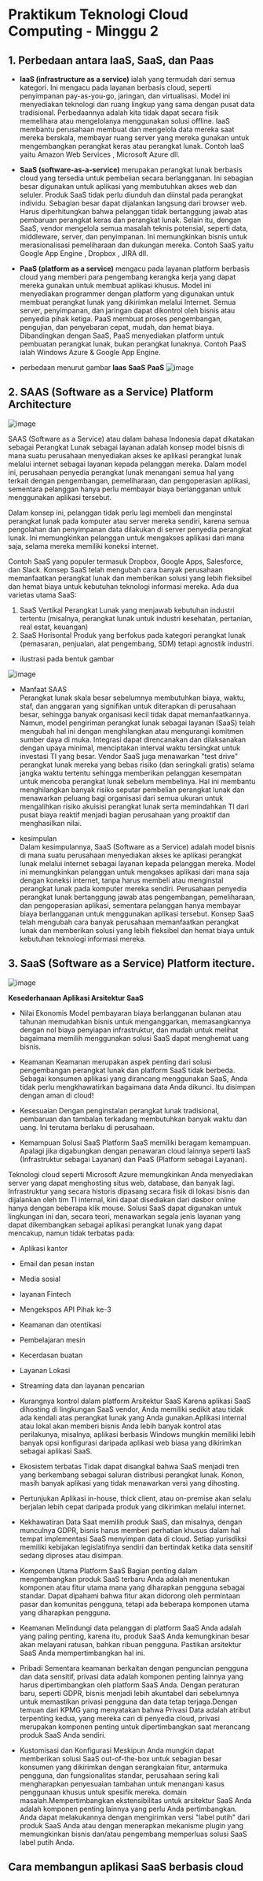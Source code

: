 # Praktikum Teknologi Cloud Computing - Minggu 2

## 1. Perbedaan antara IaaS, SaaS, dan Paas

* **IaaS (infrastructure as a service)** ialah yang termudah dari semua kategori. Ini mengacu pada layanan berbasis cloud, seperti penyimpanan pay-as-you-go, jaringan, dan virtualisasi. Model ini menyediakan teknologi dan ruang lingkup yang sama dengan pusat data tradisional. Perbedaannya adalah kita tidak dapat secara fisik memelihara atau mengelolanya menggunakan solusi offline. IaaS membantu perusahaan membuat dan mengelola data mereka saat mereka berskala, membayar ruang server yang mereka gunakan untuk mengembangkan perangkat keras atau perangkat lunak. Contoh IaaS yaitu Amazon Web Services , Microsoft Azure dll.

* **SaaS (software-as-a-service)** merupakan perangkat lunak berbasis cloud yang tersedia untuk pembelian secara berlangganan. Ini sebagian besar digunakan untuk aplikasi yang membutuhkan akses web dan seluler. Produk SaaS tidak perlu diunduh dan diinstal pada perangkat individu. Sebagian besar dapat dijalankan langsung dari browser web. Harus diperhitungkan bahwa pelanggan tidak bertanggung jawab atas pembaruan perangkat keras dan perangkat lunak. Selain itu, dengan SaaS, vendor mengelola semua masalah teknis potensial, seperti data, middleware, server, dan penyimpanan. Ini memungkinkan bisnis untuk merasionalisasi pemeliharaan dan dukungan mereka. Contoh SaaS yaitu Google App Engine , Dropbox , JIRA dll.

* **PaaS (platform as a service)** mengacu pada layanan platform berbasis cloud yang memberi para pengembang kerangka kerja yang dapat mereka gunakan untuk membuat aplikasi khusus. Model ini menyediakan programmer dengan platform yang digunakan untuk membuat perangkat lunak yang dikirimkan melalui Internet. Semua server, penyimpanan, dan jaringan dapat dikontrol oleh bisnis atau penyedia pihak ketiga. PaaS membuat proses pengembangan, pengujian, dan penyebaran cepat, mudah, dan hemat biaya. Dibandingkan dengan SaaS, PaaS menyediakan platform untuk pembuatan perangkat lunak, bukan perangkat lunaknya. Contoh PaaS ialah Windows Azure & Google App Engine.
* perbedaan menurut gambar **Iaas** **SaaS** **PaaS**
![image](https://user-images.githubusercontent.com/79730184/225207295-056cb338-cff5-4f46-b623-4f086042e9ca.png)

## 2. SAAS (Software as a Service) Platform Architecture
![image](https://user-images.githubusercontent.com/79730184/225284115-8d065d18-e320-44d5-8e9e-1dd290f5c7d5.png)

SAAS (Software as a Service) atau dalam bahasa Indonesia dapat dikatakan sebagai Perangkat Lunak sebagai layanan adalah konsep model bisnis di mana suatu perusahaan menyediakan akses ke aplikasi perangkat lunak melalui internet sebagai layanan kepada pelanggan mereka. Dalam model ini, perusahaan penyedia perangkat lunak menangani semua hal yang terkait dengan pengembangan, pemeliharaan, dan pengoperasian aplikasi, sementara pelanggan hanya perlu membayar biaya berlangganan untuk menggunakan aplikasi tersebut.

Dalam konsep ini, pelanggan tidak perlu lagi membeli dan menginstal perangkat lunak pada komputer atau server mereka sendiri, karena semua pengolahan dan penyimpanan data dilakukan di server penyedia perangkat lunak. Ini memungkinkan pelanggan untuk mengakses aplikasi dari mana saja, selama mereka memiliki koneksi internet.

Contoh SaaS yang populer termasuk Dropbox, Google Apps, Salesforce, dan Slack. Konsep SaaS telah mengubah cara banyak perusahaan memanfaatkan perangkat lunak dan memberikan solusi yang lebih fleksibel dan hemat biaya untuk kebutuhan teknologi informasi mereka.
Ada dua varietas utama SaaS:
1. SaaS Vertikal
Perangkat Lunak yang menjawab kebutuhan industri tertentu (misalnya, perangkat lunak untuk industri kesehatan, pertanian, real estat, keuangan)
2. SaaS Horisontal
Produk yang berfokus pada kategori perangkat lunak (pemasaran, penjualan, alat pengembang, SDM) tetapi agnostik industri.
* ilustrasi pada bentuk gambar

![image](https://user-images.githubusercontent.com/79730184/225326824-6bc5962a-3bdb-46e6-a52e-62543560e981.png)

* Manfaat SAAS <br>
Perangkat lunak skala besar sebelumnya membutuhkan biaya, waktu, staf, dan anggaran yang signifikan untuk diterapkan di perusahaan besar, sehingga banyak organisasi kecil tidak dapat memanfaatkannya. Namun, model pengiriman perangkat lunak sebagai layanan (SaaS) telah mengubah hal ini dengan menghilangkan atau mengurangi komitmen sumber daya di muka. Integrasi dapat direncanakan dan dilaksanakan dengan upaya minimal, menciptakan interval waktu tersingkat untuk investasi TI yang besar. Vendor SaaS juga menawarkan "test drive" perangkat lunak mereka yang bebas risiko (dan seringkali gratis) selama jangka waktu tertentu sehingga memberikan pelanggan kesempatan untuk mencoba perangkat lunak sebelum membelinya. Hal ini membantu menghilangkan banyak risiko seputar pembelian perangkat lunak dan menawarkan peluang bagi organisasi dari semua ukuran untuk mengalihkan risiko akuisisi perangkat lunak serta memindahkan TI dari pusat biaya reaktif menjadi bagian perusahaan yang proaktif dan menghasilkan nilai.

* kesimpulan <br>
Dalam kesimpulannya, SaaS (Software as a Service) adalah model bisnis di mana suatu perusahaan menyediakan akses ke aplikasi perangkat lunak melalui internet sebagai layanan kepada pelanggan mereka. Model ini memungkinkan pelanggan untuk mengakses aplikasi dari mana saja dengan koneksi internet, tanpa harus membeli atau menginstal perangkat lunak pada komputer mereka sendiri. Perusahaan penyedia perangkat lunak bertanggung jawab atas pengembangan, pemeliharaan, dan pengoperasian aplikasi, sementara pelanggan hanya membayar biaya berlangganan untuk menggunakan aplikasi tersebut. Konsep SaaS telah mengubah cara banyak perusahaan memanfaatkan perangkat lunak dan memberikan solusi yang lebih fleksibel dan hemat biaya untuk kebutuhan teknologi informasi mereka.
## 3. SaaS (Software as a Service) Platform itecture.
![image](https://user-images.githubusercontent.com/79730184/226768160-c390a11f-dc13-45fe-aa6e-087b8da3e6ee.png)

**Kesederhanaan Aplikasi Arsitektur SaaS**

* Nilai Ekonomis
Model pembayaran biaya berlangganan bulanan atau tahunan memudahkan bisnis untuk menganggarkan, memasangkannya dengan nol biaya penyiapan infrastruktur, dan mudah untuk melihat bagaimana memilih menggunakan solusi SaaS dapat menghemat uang bisnis.

* Keamanan
Keamanan merupakan aspek penting dari solusi pengembangan perangkat lunak dan platform SaaS tidak berbeda. Sebagai konsumen aplikasi yang dirancang menggunakan SaaS, Anda tidak perlu mengkhawatirkan bagaimana data Anda dikunci. Itu disimpan dengan aman di cloud!
* Kesesuaian
Dengan penginstalan perangkat lunak tradisional, pembaruan dan tambalan terkadang membutuhkan banyak waktu dan uang. Ini terutama berlaku di perusahaan.

* Kemampuan Solusi SaaS
Platform SaaS memiliki beragam kemampuan. Apalagi jika digabungkan dengan penawaran cloud lainnya seperti IaaS (Infrastruktur sebagai Layanan) dan PaaS (Platform sebagai Layanan).

Teknologi cloud seperti Microsoft Azure memungkinkan Anda menyediakan server yang dapat menghosting situs web, database, dan banyak lagi.
Infrastruktur yang secara historis dipasang secara fisik di lokasi bisnis dan dijalankan oleh tim TI internal, kini dapat disediakan dari dasbor online hanya dengan beberapa klik mouse.
Solusi SaaS dapat digunakan untuk lingkungan ini dan, secara teori, menawarkan segala jenis layanan yang dapat dikembangkan sebagai aplikasi perangkat lunak yang dapat mencakup, namun tidak terbatas pada:

* Aplikasi kantor
* Email dan pesan instan
* Media sosial
* layanan Fintech
* Mengekspos API Pihak ke-3
* Keamanan dan otentikasi
* Pembelajaran mesin
* Kecerdasan buatan
* Layanan Lokasi
* Streaming data dan layanan pencarian

* Kurangnya kontrol dalam platform Arsitektur SaaS
Karena aplikasi SaaS dihosting di lingkungan SaaS vendor, Anda memiliki sedikit atau tidak ada kendali atas perangkat lunak yang Anda gunakan.Aplikasi internal atau lokal akan memberi bisnis Anda lebih banyak kontrol atas perilakunya, misalnya, aplikasi berbasis Windows mungkin memiliki lebih banyak opsi konfigurasi daripada aplikasi web biasa yang dikirimkan sebagai aplikasi SaaS.

* Ekosistem terbatas
Tidak dapat disangkal bahwa SaaS menjadi tren yang berkembang sebagai saluran distribusi perangkat lunak. Konon, masih banyak aplikasi yang tidak menawarkan versi yang dihosting.

* Pertunjukan
Aplikasi in-house, thick client, atau on-premise akan selalu berjalan lebih cepat daripada produk yang dikirimkan melalui internet.

* Kekhawatiran Data
Saat memilih produk SaaS, dan misalnya, dengan munculnya GDPR, bisnis harus memberi perhatian khusus dalam hal tempat implementasi SaaS menyimpan data di cloud. Setiap yurisdiksi memiliki kebijakan legislatifnya sendiri dan bertindak ketika data sensitif sedang diproses atau disimpan.

* Komponen Utama Platform SaaS
Bagian penting dalam mengembangkan produk SaaS terbaru Anda adalah menentukan komponen atau fitur utama mana yang diharapkan pengguna sebagai standar. Dapat dipahami bahwa fitur akan didorong oleh permintaan pasar dan komunitas pengguna, tetapi ada beberapa komponen utama yang diharapkan pengguna.

* Keamanan
Melindungi data pelanggan di platform SaaS Anda adalah yang paling penting, karena itu, produk SaaS Anda kemungkinan besar akan melayani ratusan, bahkan ribuan pengguna. Pastikan arsitektur SaaS Anda mempertimbangkan hal ini.

* Pribadi
Sementara keamanan berkaitan dengan penguncian pengguna dan data sensitif, privasi data adalah komponen penting lainnya yang harus dipertimbangkan oleh platform SaaS Anda. Dengan peraturan baru, seperti GDPR, bisnis menjadi lebih akuntabel dari sebelumnya untuk memastikan privasi pengguna dan data tetap terjaga.Dengan temuan dari KPMG yang menyatakan bahwa Privasi Data adalah atribut terpenting kedua, yang mereka cari di penyedia cloud, privasi merupakan komponen penting untuk dipertimbangkan saat merancang produk SaaS Anda sendiri.

* Kustomisasi dan Konfigurasi
Meskipun Anda mungkin dapat memberikan solusi SaaS out-of-the-box untuk sebagian besar konsumen yang dikirimkan dengan serangkaian fitur, antarmuka pengguna, dan fungsionalitas standar, perusahaan sering kali mengharapkan penyesuaian tambahan untuk menangani kasus penggunaan khusus untuk spesifik mereka. domain masalah.Mempertimbangkan ekstensibilitas untuk arsitektur SaaS Anda adalah komponen penting lainnya yang perlu Anda pertimbangkan. Anda dapat melakukannya dengan mengirimkan versi "label putih" dari produk SaaS Anda atau dengan menerapkan mekanisme plugin yang memungkinkan bisnis dan/atau pengembang memperluas solusi SaaS label putih Anda.

## Cara membangun aplikasi SaaS berbasis cloud
